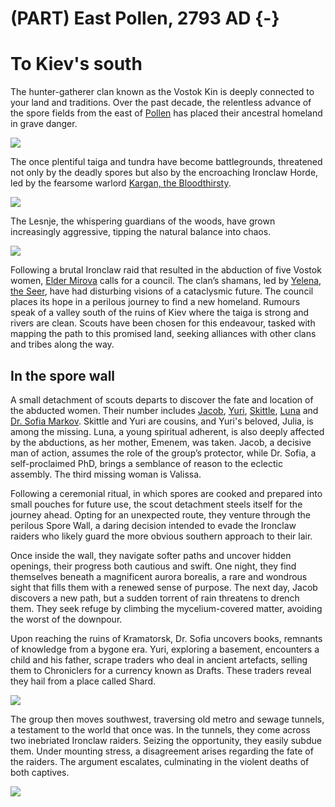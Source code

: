 # (PART) East Pollen, 2793 AD {-}

# To Kiev's south

The hunter-gatherer clan known as the Vostok Kin is deeply connected to your land and traditions. Over the past decade, the relentless advance of the spore fields from the east of [Pollen](https://degenesis.com/world/cultures/pollen) has placed their ancestral homeland in grave danger. 

![](https://i.imgur.com/aCOHfMq.jpeg)

The once plentiful taiga and tundra have become battlegrounds, threatened not only by the deadly spores but also by the encroaching Ironclaw Horde, led by the fearsome warlord [Kargan, the Bloodthirsty](#kargan).

![](https://i.imgur.com/ASdDRAT.png)

The Lesnje, the whispering guardians of the woods, have grown increasingly aggressive, tipping the natural balance into chaos.

![](https://i.imgur.com/2CzntVF.png)

Following a brutal Ironclaw raid that resulted in the abduction of five Vostok women, [Elder Mirova](#mirova) calls for a council. The clan’s shamans, led by [Yelena, the Seer](#yelena), have had disturbing visions of a cataclysmic future. The council places its hope in a perilous journey to find a new homeland. Rumours speak of a valley south of the ruins of Kiev where the taiga is strong and rivers are clean. Scouts have been chosen for this endeavour, tasked with mapping the path to this promised land, seeking alliances with other clans and tribes along the way.

## In the spore wall

A small detachment of scouts departs to discover the fate and location of the abducted women. Their number includes [Jacob](#jacob), [Yuri](#yuri), [Skittle](#skittle), [Luna](#luna) and [Dr. Sofia Markov](#sofiaMarkov). Skittle and Yuri are cousins, and Yuri's beloved, Julia, is among the missing. Luna, a young spiritual adherent, is also deeply affected by the abductions, as her mother, Emenem, was taken. Jacob, a decisive man of action, assumes the role of the group’s protector, while Dr. Sofia, a self-proclaimed PhD, brings a semblance of reason to the eclectic assembly. The third missing woman is Valissa.

Following a ceremonial ritual, in which spores are cooked and prepared into small pouches for future use, the scout detachment steels itself for the journey ahead. Opting for an unexpected route, they venture through the perilous Spore Wall, a daring decision intended to evade the Ironclaw raiders who likely guard the more obvious southern approach to their lair.

Once inside the wall, they navigate softer paths and uncover hidden openings, their progress both cautious and swift. One night, they find themselves beneath a magnificent aurora borealis, a rare and wondrous sight that fills them with a renewed sense of purpose. The next day, Jacob discovers a new path, but a sudden torrent of rain threatens to drench them. They seek refuge by climbing the mycelium-covered matter, avoiding the worst of the downpour.

Upon reaching the ruins of Kramatorsk, Dr. Sofia uncovers books, remnants of knowledge from a bygone era. Yuri, exploring a basement, encounters a child and his father, scrape traders who deal in ancient artefacts, selling them to Chroniclers for a currency known as Drafts. These traders reveal they hail from a place called Shard.

![](https://i.imgur.com/5SbDe72.png)


The group then moves southwest, traversing old metro and sewage tunnels, a testament to the world that once was. In the tunnels, they come across two inebriated Ironclaw raiders. Seizing the opportunity, they easily subdue them. Under mounting stress, a disagreement arises regarding the fate of the raiders. The argument escalates, culminating in the violent deaths of both captives.

![](https://i.imgur.com/nm24klo.png)















